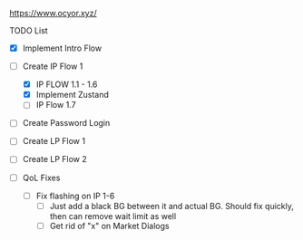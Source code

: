 https://www.ocyor.xyz/

TODO List

- [x] Implement Intro Flow
- [ ] Create IP Flow 1
  - [x] IP FLOW 1.1 - 1.6
  - [x] Implement Zustand
  - [ ] IP Flow 1.7
- [ ] Create Password Login
- [ ] Create LP Flow 1
- [ ] Create LP Flow 2

- [ ] QoL Fixes
  - [ ] Fix flashing on IP 1-6
    - [ ] Just add a black BG between it and actual BG. Should fix quickly, then can remove wait limit as well
    - [ ] Get rid of "x" on Market Dialogs
